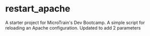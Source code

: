 # restart_apache
A starter project for MicroTrain's Dev Bootcamp. A simple script for reloading an Apache configuration.
Updated to add 2 parameters
